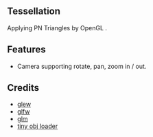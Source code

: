 ## Tessellation

Applying PN Triangles by OpenGL .

## Features 
- Camera supporting rotate, pan, zoom in / out.

## Credits
- [glew]()
- [glfw]()
- [glm]()
- [tiny obj loader]()

